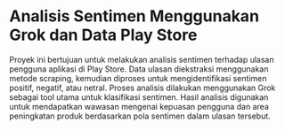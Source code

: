 # Analisis Sentimen Menggunakan Grok dan Data Play Store

Proyek ini bertujuan untuk melakukan analisis sentimen terhadap ulasan pengguna aplikasi di Play Store. Data ulasan diekstraksi menggunakan metode scraping, kemudian diproses untuk mengidentifikasi sentimen positif, negatif, atau netral. Proses analisis dilakukan menggunakan Grok sebagai tool utama untuk klasifikasi sentimen. Hasil analisis digunakan untuk mendapatkan wawasan mengenai kepuasan pengguna dan area peningkatan produk berdasarkan pola sentimen dalam ulasan tersebut.
